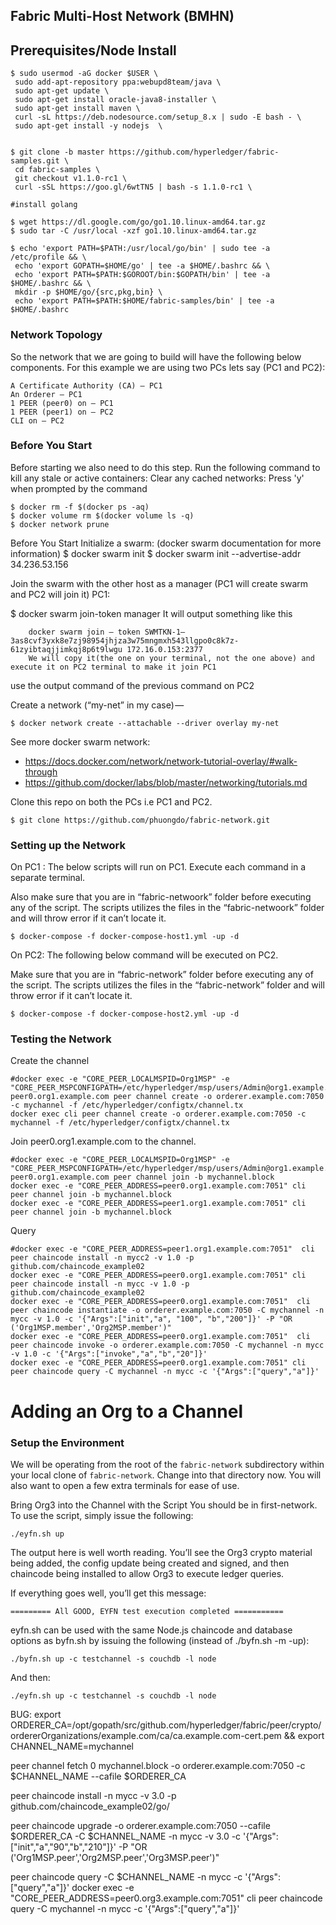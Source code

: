 ## Fabric Multi-Host Network (BMHN)




## Prerequisites/Node Install

```
$ sudo usermod -aG docker $USER \
 sudo add-apt-repository ppa:webupd8team/java \
 sudo apt-get update \
 sudo apt-get install oracle-java8-installer \
 sudo apt-get install maven \
 curl -sL https://deb.nodesource.com/setup_8.x | sudo -E bash - \
 sudo apt-get install -y nodejs  \


$ git clone -b master https://github.com/hyperledger/fabric-samples.git \
 cd fabric-samples \
 git checkout v1.1.0-rc1 \
 curl -sSL https://goo.gl/6wtTN5 | bash -s 1.1.0-rc1 \

#install golang

$ wget https://dl.google.com/go/go1.10.linux-amd64.tar.gz
$ sudo tar -C /usr/local -xzf go1.10.linux-amd64.tar.gz

$ echo 'export PATH=$PATH:/usr/local/go/bin' | sudo tee -a /etc/profile && \
 echo 'export GOPATH=$HOME/go' | tee -a $HOME/.bashrc && \
 echo 'export PATH=$PATH:$GOROOT/bin:$GOPATH/bin' | tee -a $HOME/.bashrc && \
 mkdir -p $HOME/go/{src,pkg,bin} \
 echo 'export PATH=$PATH:$HOME/fabric-samples/bin' | tee -a $HOME/.bashrc

```


### Network Topology
So the network that we are going to build will have the following below components. For this example we are using two PCs lets say (PC1 and PC2):

```
A Certificate Authority (CA) — PC1
An Orderer — PC1
1 PEER (peer0) on — PC1
1 PEER (peer1) on — PC2
CLI on — PC2
```


### Before You Start

Before starting we also need to do this step. Run the following command to kill any stale or active containers:
Clear any cached networks:
Press 'y' when prompted by the command

```
$ docker rm -f $(docker ps -aq)
$ docker volume rm $(docker volume ls -q)
$ docker network prune
```


Before You Start
Initialize a swarm: (docker swarm documentation for more information)
$ docker swarm init
$ docker swarm init --advertise-addr 34.236.53.156

Join the swarm with the other host as a manager (PC1 will create swarm and PC2 will join it)
PC1:

$ docker swarm join-token manager
It will output something like this

```
    docker swarm join — token SWMTKN-1–3as8cvf3yxk8e7zj98954jhjza3w75mngmxh543llgpo0c8k7z-61zyibtaqjjimkqj8p6t9lwgu 172.16.0.153:2377
    We will copy it(the one on your terminal, not the one above) and execute it on PC2 terminal to make it join PC1
```
use the output command of the previous command on PC2

Create a network (“my-net” in my case) — 
```
$ docker network create --attachable --driver overlay my-net
```

See more docker swarm network:

* https://docs.docker.com/network/network-tutorial-overlay/#walk-through
* https://github.com/docker/labs/blob/master/networking/tutorials.md



Clone this repo on both the PCs i.e PC1 and PC2.

```
$ git clone https://github.com/phuongdo/fabric-network.git
```

### Setting up the Network
On PC1 :
The below scripts will run on PC1. Execute each command in a separate terminal.

Also make sure that you are in “fabric-netwoork” folder before executing any of the script. The scripts utilizes the files in the “fabric-netwoork” folder and will throw error if it can’t locate it.

```
$ docker-compose -f docker-compose-host1.yml -up -d
```

On PC2:
The following below command will be executed on PC2.

Make sure that you are in “fabric-network” folder before executing any of the script. The scripts utilizes the files in the “fabric-network” folder and will throw error if it can’t locate it.


```
$ docker-compose -f docker-compose-host2.yml -up -d
```

### Testing the Network

Create the channel

```
#docker exec -e "CORE_PEER_LOCALMSPID=Org1MSP" -e "CORE_PEER_MSPCONFIGPATH=/etc/hyperledger/msp/users/Admin@org1.example.com/msp" peer0.org1.example.com peer channel create -o orderer.example.com:7050 -c mychannel -f /etc/hyperledger/configtx/channel.tx
docker exec cli peer channel create -o orderer.example.com:7050 -c mychannel -f /etc/hyperledger/configtx/channel.tx
```


Join peer0.org1.example.com to the channel.

```
#docker exec -e "CORE_PEER_LOCALMSPID=Org1MSP" -e "CORE_PEER_MSPCONFIGPATH=/etc/hyperledger/msp/users/Admin@org1.example.com/msp" peer0.org1.example.com peer channel join -b mychannel.block
docker exec -e "CORE_PEER_ADDRESS=peer0.org1.example.com:7051" cli peer channel join -b mychannel.block
docker exec -e "CORE_PEER_ADDRESS=peer1.org1.example.com:7051" cli peer channel join -b mychannel.block
```

Query
```
#docker exec -e "CORE_PEER_ADDRESS=peer1.org1.example.com:7051"  cli peer chaincode install -n mycc2 -v 1.0 -p github.com/chaincode_example02
docker exec -e "CORE_PEER_ADDRESS=peer0.org1.example.com:7051" cli peer chaincode install -n mycc -v 1.0 -p github.com/chaincode_example02
docker exec -e "CORE_PEER_ADDRESS=peer0.org1.example.com:7051"  cli peer chaincode instantiate -o orderer.example.com:7050 -C mychannel -n mycc -v 1.0 -c '{"Args":["init","a", "100", "b","200"]}' -P "OR ('Org1MSP.member','Org2MSP.member')"
docker exec -e "CORE_PEER_ADDRESS=peer0.org1.example.com:7051"  cli peer chaincode invoke -o orderer.example.com:7050 -C mychannel -n mycc -v 1.0 -c '{"Args":["invoke","a","b","20"]}'
docker exec -e "CORE_PEER_ADDRESS=peer0.org1.example.com:7051" cli peer chaincode query -C mychannel -n mycc -c '{"Args":["query","a"]}'
```

# Adding an Org to a Channel

### Setup the Environment

We will be operating from the root of the `fabric-network` subdirectory within your local clone of `fabric-network`.
Change into that directory now. You will also want to open a few extra terminals for ease of use.

Bring Org3 into the Channel with the Script
You should be in first-network. To use the script, simply issue the following:

```
./eyfn.sh up

```

The output here is well worth reading. You’ll see the Org3 crypto material being added, the config update being created and signed, and then chaincode being installed to allow Org3 to execute ledger queries.

If everything goes well, you’ll get this message:

```
========= All GOOD, EYFN test execution completed ===========
```

eyfn.sh can be used with the same Node.js chaincode and database options as byfn.sh by issuing the following (instead of ./byfn.sh -m -up):

```
./byfn.sh up -c testchannel -s couchdb -l node
```

And then:

```
./eyfn.sh up -c testchannel -s couchdb -l node
```




BUG:
export ORDERER_CA=/opt/gopath/src/github.com/hyperledger/fabric/peer/crypto/ordererOrganizations/example.com/ca/ca.example.com-cert.pem && export CHANNEL_NAME=mychannel


peer channel fetch 0 mychannel.block -o orderer.example.com:7050 -c $CHANNEL_NAME --cafile $ORDERER_CA


peer chaincode install -n mycc -v 3.0 -p github.com/chaincode_example02/go/


peer chaincode upgrade -o orderer.example.com:7050 --cafile $ORDERER_CA -C $CHANNEL_NAME -n mycc -v 3.0 -c '{"Args":["init","a","90","b","210"]}' -P "OR ('Org1MSP.peer','Org2MSP.peer','Org3MSP.peer')"


peer chaincode query -C $CHANNEL_NAME -n mycc -c '{"Args":["query","a"]}'
docker exec -e "CORE_PEER_ADDRESS=peer0.org3.example.com:7051" cli peer chaincode query -C mychannel -n mycc -c '{"Args":["query","a"]}'
